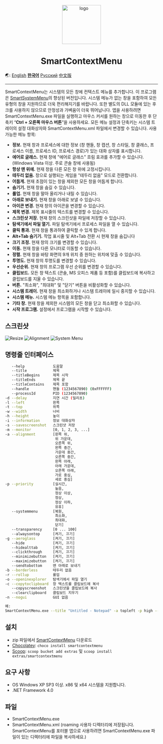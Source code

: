 <div align="center">

<img src="./SmartContextMenu/Images/SmartContextMenuLogo.png" alt="logo" width="128">

# SmartContextMenu

</div>

🌏: [English](/) [**한국어**](/README_KO.md) [Русский](/README_RU.md) [中文版](/README_CN.md)

---

SmartContextMenu는 시스템의 모든 창에 컨텍스트 메뉴를 추가합니다. 
이 프로그램은 [SmartSystemMenu](https://github.com/AlexanderPro/SmartSystemMenu)의 향상된 버전입니다.
시스템 메뉴가 없는 창을 포함하여 모든 유형의 창을 지원하므로 더욱 편리해지기를 바랍니다.
또한 별도의 DLL 모듈에 있는 후크를 사용하지 않으므로 안정성과 가벼움이 더욱 뛰어납니다.
앱을 사용하려면 SmartContextMenu.exe 파일을 실행하고 마우스 커서를 원하는 창으로 이동한 후 단축키 “**Ctrl + 오른쪽 마우스 버튼**”을 사용하세요.
모든 메뉴 설정과 단축키는 시스템 트레이의 설정 대화상자와 SmartContextMenu.xml 파일에서 변경할 수 있습니다.
사용 가능한 메뉴 항목:

* **정보.** 현재 창과 프로세스에 대한 정보 (창 핸들, 창 캡션, 창 스타일, 창 클래스, 프로세스 이름, 프로세스 ID, 프로세스 경로)가 있는 대화 상자를 표시합니다.
* **에어로 글래스.** 현재 창에 "에어로 글래스" 흐림 효과를 추가할 수 있습니다. (Windows Vista 이상. 주로 콘솔 창에 사용됨)
* **항상 맨 위에.** 현재 창을 다른 모든 창 위에 고정시킵니다.
* **테두리 없음.** 창으로 실행되는 게임을 "테두리 없음" 모드로 전환합니다.
* **어둡게.** 현재 초점이 있는 창을 제외한 모든 창을 어둡게 합니다.
* **숨기기.** 현재 창을 숨길 수 있습니다.
* **롤업.** 현재 창을 말아 올리거나 내릴 수 있습니다.
* **아래로 보내기.** 현재 창을 아래로 보낼 수 있습니다.
* **아이콘 변경.** 현재 창의 아이콘을 변경할 수 있습니다.
* **제목 변경.** 제목 표시줄의 텍스트를 변경할 수 있습니다.
* **스크린샷 저장.** 현재 창의 스크린샷을 파일에 저장할 수 있습니다.
* **탐색기에서 파일 열기.** 파일 탐색기에서 프로세스 파일을 열 수 있습니다.
* **클릭 통과.** 현재 창을 통과하여 클릭할 수 있게 합니다.
* **Alt+Tab 숨기기.** 작업 표시줄 및 Alt+Tab 전환 시 현재 창을 숨깁니다
* **크기 조정.** 현재 창의 크기를 변경할 수 있습니다.
* **이동.** 현재 창을 다른 모니터로 이동할 수 있습니다.
* **정렬.** 현재 창을 바탕 화면의 9개 위치 중 원하는 위치에 맞출 수 있습니다.
* **투명도.** 현재 창의 투명도를 변경할 수 있습니다.
* **우선순위.** 현재 창의 프로그램 우선 순위를 변경할 수 있습니다.
* **클립보드.** 모든 창 텍스트 (콘솔, MS 오피스 제품 등 포함)를 클립보드에 복사하고 클립보드를 지울 수 있습니다.
* **버튼.** "최소화", "최대화" 및 "닫기" 버튼을 비활성화할 수 있습니다.
* **시스템 트레이.** 현재 창을 최소화하거나 시스템 트레이에 일시 중지할 수 있습니다.
* **시스템 메뉴.** 시스템 메뉴 항목을 포함합니다.
* **기타 창.** 현재 창을 제외한 시스템의 모든 창을 닫고 최소화할 수 있습니다.
* **시작 프로그램.** 설정에서 프로그램을 시작할 수 있습니다.

스크린샷
------------------

![Resize](./SmartContextMenu/Images/SmartContextMenuEn1.png)
![Alignment](./SmartContextMenu/Images/SmartContextMenuEn2.png)
![System Menu](./SmartContextMenu/Images/SmartContextMenuEn3.png)

명령줄 인터페이스
--------------------

```bash
   --help             도움말
   --title            제목
   --titleBegins      제목 시작
   --titleEnds        제목 끝
   --titleContains    제목 포함
   --handle           핸들 (1234567890) (0xFFFFFF)
   --processId        PID (1234567890)
-d --delay            지연 시간 (밀리초)
-l --left             왼쪽
-t --top              위쪽
-w --width            너비
-h --height           높이
-i --information      정보 대화상자
-s --savescreenshot   스크린샷 저장
-m --monitor          [0, 1, 2, 3, ...]
-a --alignment        [왼쪽 위,
                       위 가운데,
                       오른쪽 위,
                       왼쪽 중간,
                       가운데 중간,
                       오른쪽 중간,
                       왼쪽 아래,
                       아래 가운데,
                       오른쪽 아래,
                       가로 중심,
                       세로 중심]
-p --priority         [실시간,
                       높음,
                       정상 이상,
                       정상,
                       정상 이하,
                       유휴]
   --systemmenu       [복원,
                       최소화,
                       최대화,
                       닫기]
   --transparency     [0 ... 100]
   --alwaysontop      [켜기, 끄기]
-g --aeroglass        [켜기, 끄기]
   --hide             [켜기, 끄기]
   --hidealttab       [켜기, 끄기]
   --clickthrough     [켜기, 끄기]
   --minimizebutton   [켜기, 끄기]
   --maximizebutton   [켜기, 끄기]
   --sendtobottom     맨 아래로 보내기
-b --borderless       테두리 없음
-r --rollup           롤업
-o --openinexplorer   탐색기에서 파일 열기
-c --copytoclipboard  창 텍스트를 클립보드에 복사
   --copyscreenshot   스크린샷을 클립보드에 복사
   --clearclipboard   클립보드 지우기
-n --nogui            GUI 없음

예:
SmartContextMenu.exe --title "Untitled - Notepad" -a topleft -p high --alwaysontop on --nogui
```

설치
--------------------

* zip 파일에서 [SmartContextMenu](https://github.com/AlexanderPro/SmartContextMenu/releases) 다운로드
* [Chocolatey](https://chocolatey.org/): `choco install smartcontextmenu`
* [Scoop](https://scoop.sh/): `scoop bucket add extras` 및 `scoop install extras/smartcontextmenu`

요구 사항
--------------------

* OS Windows XP SP3 이상. x86 및 x64 시스템을 지원합니다.
* .NET Framework 4.0

파일
--------------------

* SmartContextMenu.exe
* SmartContextMenu.xml (roaming 사용자 디렉터리에 저장됩니다. SmartContextMenu를 포터블 앱으로 사용하려면 SmartContextMenu.exe 파일이 있는 디렉터리에 파일을 복사하세요.)
